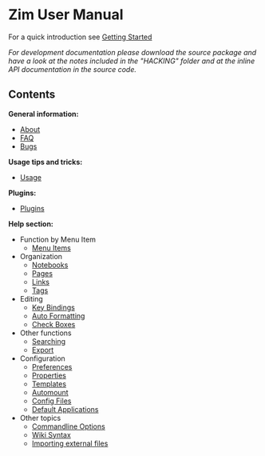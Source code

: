 # Zim User Manual
For a quick introduction see [Getting Started](./Usage/Getting_Started.markdown) 

*For development documentation please download the source package and have a look at the notes included in the "HACKING" folder and at the inline API documentation in the source code.*


Contents
--------

**General information:**

* [About](./About.markdown)
* [FAQ](./FAQ.markdown)
* [Bugs](./Bugs.markdown)


**Usage tips and tricks:**

* [Usage](./Usage.markdown) 


**Plugins:**

* [Plugins](./Plugins.markdown) 


**Help section:**

* Function by Menu Item
	* [Menu Items](./Help/Menu_Items.markdown)
* Organization
	* [Notebooks](./Help/Notebooks.markdown)
	* [Pages](./Help/Pages.markdown)
	* [Links](./Help/Links.markdown)
	* [Tags](./Help/Tags.markdown)
* Editing
	* [Key Bindings](./Help/Key_Bindings.markdown)
	* [Auto Formatting](./Help/Auto_Formatting.markdown)
	* [Check Boxes](./Help/Check_Boxes.markdown)
* Other functions
	* [Searching](./Help/Searching.markdown)
	* [Export](./Help/Export.markdown)
* Configuration
	* [Preferences](./Help/Preferences.markdown)
	* [Properties](./Help/Properties.markdown)
	* [Templates](./Help/Templates.markdown)
	* [Automount](./Help/Automount.markdown)
	* [Config Files](./Help/Config_Files.markdown)
	* [Default Applications](./Help/Default_Applications.markdown)
* Other topics
	* [Commandline Options](./Help/Commandline_Options.markdown)
	* [Wiki Syntax](./Help/Wiki_Syntax.markdown)
	* [Importing external files](./Help/Importing_external_files.markdown)



